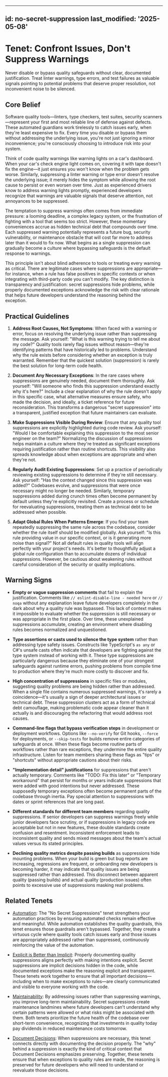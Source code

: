 ______________________________________________________________________

## id: no-secret-suppression last_modified: '2025-05-08'

# Tenet: Confront Issues, Don't Suppress Warnings

Never disable or bypass quality safeguards without clear, documented justification.
Treat linter warnings, type errors, and test failures as valuable signals pointing to
potential problems that deserve proper resolution, not inconvenient noise to be
silenced.

## Core Belief

Software quality tools—linters, type checkers, test suites, security scanners—represent
your first and most reliable line of defense against defects. These automated guardians
work tirelessly to catch issues early, when they're least expensive to fix. Every time
you disable or bypass them without addressing the underlying issue, you're not just
ignoring a minor inconvenience; you're consciously choosing to introduce risk into your
system.

Think of code quality warnings like warning lights on a car's dashboard. When your car's
check engine light comes on, covering it with tape doesn't fix the engine—it just
ensures you won't know when the problem gets worse. Similarly, suppressing a linter
warning or type error doesn't resolve the underlying issue; it merely hides the symptom
while allowing the root cause to persist or even worsen over time. Just as experienced
drivers know to address warning lights promptly, experienced developers recognize that
warnings are valuable signals that deserve attention, not annoyances to be suppressed.

The temptation to suppress warnings often comes from immediate pressure: a looming
deadline, a complex legacy system, or the frustration of fighting with a tool that seems
too strict. However, these momentary conveniences accrue as hidden technical debt that
compounds over time. Each suppressed warning potentially represents a future bug,
security vulnerability, or maintenance obstacle that will cost far more to address later
than it would to fix now. What begins as a single suppression can gradually become a
culture where bypassing safeguards is the default response to warnings.

This principle isn't about blind adherence to tools or treating every warning as
critical. There are legitimate cases where suppressions are appropriate—for instance,
when a rule has false positives in specific contexts or when integrating with
third-party code you can't modify. The key distinction is transparency and
justification: secret suppressions hide problems, while properly documented exceptions
acknowledge the risk with clear rationale that helps future developers understand the
reasoning behind the exception.

## Practical Guidelines

1. **Address Root Causes, Not Symptoms**: When faced with a warning or error, focus on
   resolving the underlying issue rather than suppressing the message. Ask yourself:
   "What is this warning trying to tell me about my code?" Quality tools rarely flag
   issues without reason—they're identifying patterns that have historically led to
   problems. Understand why the rule exists before considering whether an exception is
   truly warranted. Remember that the quickest solution (suppression) is rarely the best
   solution for long-term code health.

1. **Document Any Necessary Exceptions**: In the rare cases where suppressions are
   genuinely needed, document them thoroughly. Ask yourself: "Will someone who finds
   this suppression understand exactly why it's here?" Include a clear explanation of
   why the rule doesn't apply in this specific case, what alternative measures ensure
   safety, who made the decision, and ideally, a ticket reference for future
   reconsideration. This transforms a dangerous "secret suppression" into a transparent,
   justified exception that future maintainers can evaluate.

1. **Make Suppressions Visible During Review**: Ensure that any quality tool
   suppressions are explicitly highlighted during code review. Ask yourself: "Would I be
   comfortable explaining this suppression to the most senior engineer on the team?"
   Normalizing the discussion of suppressions helps maintain a culture where they're
   treated as significant exceptions requiring justification rather than routine
   shortcuts. This visibility also spreads knowledge about when exceptions are
   appropriate and when they're not.

1. **Regularly Audit Existing Suppressions**: Set up a practice of periodically
   reviewing existing suppressions to determine if they're still necessary. Ask
   yourself: "Has the context changed since this suppression was added?" Codebases
   evolve, and suppressions that were once necessary might no longer be needed.
   Similarly, temporary suppressions added during crunch times often become permanent by
   default unless they're explicitly revisited. Create a process or schedule for
   reevaluating suppressions, treating them as technical debt to be addressed when
   possible.

1. **Adapt Global Rules When Patterns Emerge**: If you find your team repeatedly
   suppressing the same rule across the codebase, consider whether the rule itself
   should be modified globally. Ask yourself: "Is this rule providing value in our
   specific context, or is it generating more noise than signal?" Not all default rules
   in quality tools will align perfectly with your project's needs. It's better to
   thoughtfully adjust a global rule configuration than to accumulate dozens of
   individual suppressions. However, be cautious about weakening rules without careful
   consideration of the security or quality implications.

## Warning Signs

- **Empty or vague suppression comments** that fail to explain the justification.
  Comments like `// eslint-disable-line - needed here` or `// noqa` without any
  explanation leave future developers completely in the dark about why a quality rule
  was bypassed. This lack of context makes it impossible to evaluate whether the
  suppression is still necessary or was appropriate in the first place. Over time, these
  unexplained suppressions accumulate, creating an environment where disabling rules
  becomes normalized and unquestioned.

- **Type assertions or casts used to silence the type system** rather than addressing
  type safety issues. Constructs like TypeScript's `as any` or C#'s unsafe casts often
  indicate that developers are fighting against the type system instead of working with
  it. These type suppressions are particularly dangerous because they eliminate one of
  your strongest safeguards against runtime errors, pushing problems from compile time
  to production where they're much more costly to discover and fix.

- **High concentration of suppressions** in specific files or modules, suggesting
  quality problems are being hidden rather than addressed. When a single file contains
  numerous suppressed warnings, it's rarely a coincidence—it's usually a sign of deeper
  architectural issues or technical debt. These suppression clusters act as a form of
  technical debt camouflage, making problematic code appear cleaner than it actually is
  and discouraging the refactoring that would address root causes.

- **Command-line flags that bypass verification steps** in development or deployment
  workflows. Options like `--no-verify` for Git hooks, `--force` for deployments, or
  `--skip-tests` for builds remove entire categories of safeguards at once. When these
  flags become routine parts of workflows rather than rare exceptions, they undermine
  the entire quality infrastructure. Listen for team members sharing these flags as
  "tips" or "shortcuts" without appropriate cautions about their risks.

- **"Implementation detail" justifications** for suppressions that aren't actually
  temporary. Comments like "TODO: Fix this later" or "Temporary workaround" that persist
  for months or years indicate suppressions that were added with good intentions but
  never addressed. These supposedly temporary exceptions often become permanent parts of
  the codebase through inertia. Pay special attention to suppressions with dates or
  sprint references that are long past.

- **Different standards for different team members** regarding quality suppressions. If
  senior developers can suppress warnings freely while junior developers face scrutiny,
  or if suppressions in legacy code are acceptable but not in new features, these double
  standards create confusion and resentment. Inconsistent enforcement leads to
  inconsistent quality and sends mixed messages about the team's actual values versus
  its stated principles.

- **Declining quality metrics despite passing builds** as suppressions hide mounting
  problems. When your build is green but bug reports are increasing, regressions are
  frequent, or onboarding new developers is becoming harder, it may indicate that
  quality issues are being suppressed rather than addressed. This disconnect between
  apparent quality (passing builds) and actual quality (production issues) often points
  to excessive use of suppressions masking real problems.

## Related Tenets

- [Automation](automation.md): The "No Secret Suppressions" tenet strengthens your
  automation practices by ensuring automated checks remain effective and meaningful.
  While automation establishes the quality guardrails, this tenet ensures those
  guardrails aren't bypassed. Together, they create a virtuous cycle where quality tools
  catch issues early and those issues are appropriately addressed rather than
  suppressed, continuously reinforcing the value of the automation.

- [Explicit is Better than Implicit](explicit-over-implicit.md): Properly documenting
  quality suppressions aligns perfectly with making intentions explicit. Secret
  suppressions are implicit decisions hidden in the code, while documented exceptions
  make the reasoning explicit and transparent. These tenets work together to ensure that
  all important decisions—including when to make exceptions to rules—are clearly
  communicated and visible to everyone working with the code.

- [Maintainability](maintainability.md): By addressing issues rather than suppressing
  warnings, you improve long-term maintainability. Secret suppressions create
  maintenance landmines where future developers can't understand why certain patterns
  were allowed or what risks might be associated with them. Both tenets prioritize the
  future health of the codebase over short-term convenience, recognizing that
  investments in quality today pay dividends in reduced maintenance costs tomorrow.

- [Document Decisions](document-decisions.md): When suppressions are necessary, this
  tenet connects directly with documenting the decision properly. The "why" behind a
  suppression is exactly the kind of critical context that Document Decisions emphasizes
  preserving. Together, these tenets ensure that when exceptions to quality rules are
  made, the reasoning is preserved for future developers who will need to understand or
  reevaluate those decisions.
